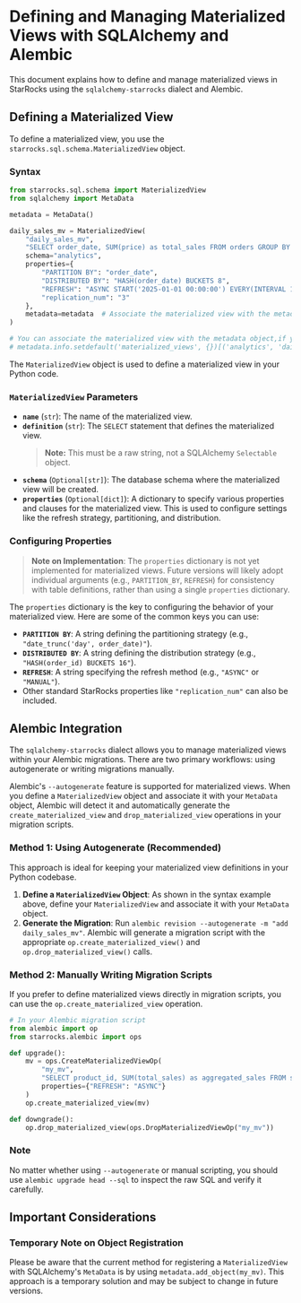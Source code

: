 # Defining and Managing Materialized Views with SQLAlchemy and Alembic

This document explains how to define and manage materialized views in StarRocks using the `sqlalchemy-starrocks` dialect and Alembic.

## Defining a Materialized View

To define a materialized view, you use the `starrocks.sql.schema.MaterializedView` object.

### Syntax

```python
from starrocks.sql.schema import MaterializedView
from sqlalchemy import MetaData

metadata = MetaData()

daily_sales_mv = MaterializedView(
    "daily_sales_mv",
    "SELECT order_date, SUM(price) as total_sales FROM orders GROUP BY order_date",
    schema="analytics",
    properties={
        "PARTITION BY": "order_date",
        "DISTRIBUTED BY": "HASH(order_date) BUCKETS 8",
        "REFRESH": "ASYNC START('2025-01-01 00:00:00') EVERY(INTERVAL 1 DAY)",
        "replication_num": "3"
    },
    metadata=metadata  # Associate the materialized view with the metadata object
)

# You can associate the materialized view with the metadata object,if you don't set it in MaterializedView()
# metadata.info.setdefault('materialized_views', {})[('analytics', 'daily_sales_mv')] = daily_sales_mv
```

The `MaterializedView` object is used to define a materialized view in your Python code.

### `MaterializedView` Parameters

- **`name`** (`str`): The name of the materialized view.
- **`definition`** (`str`): The `SELECT` statement that defines the materialized view.
  > **Note:** This must be a raw string, not a SQLAlchemy `Selectable` object.
- **`schema`** (`Optional[str]`): The database schema where the materialized view will be created.
- **`properties`** (`Optional[dict]`): A dictionary to specify various properties and clauses for the materialized view. This is used to configure settings like the refresh strategy, partitioning, and distribution.

### Configuring Properties

> **Note on Implementation**: The `properties` dictionary is not yet implemented for materialized views. Future versions will likely adopt individual arguments (e.g., `PARTITION_BY`, `REFRESH`) for consistency with table definitions, rather than using a single `properties` dictionary.

The `properties` dictionary is the key to configuring the behavior of your materialized view. Here are some of the common keys you can use:

- **`PARTITION BY`**: A string defining the partitioning strategy (e.g., `"date_trunc('day', order_date)"`).
- **`DISTRIBUTED BY`**: A string defining the distribution strategy (e.g., `"HASH(order_id) BUCKETS 16"`).
- **`REFRESH`**: A string specifying the refresh method (e.g., `"ASYNC"` or `"MANUAL"`).
- Other standard StarRocks properties like `"replication_num"` can also be included.

## Alembic Integration

The `sqlalchemy-starrocks` dialect allows you to manage materialized views within your Alembic migrations. There are two primary workflows: using autogenerate or writing migrations manually.

Alembic's `--autogenerate` feature is supported for materialized views. When you define a `MaterializedView` object and associate it with your `MetaData` object, Alembic will detect it and automatically generate the `create_materialized_view` and `drop_materialized_view` operations in your migration scripts.

### Method 1: Using Autogenerate (Recommended)

This approach is ideal for keeping your materialized view definitions in your Python codebase.

1. **Define a `MaterializedView` Object**: As shown in the syntax example above, define your `MaterializedView` and associate it with your `MetaData` object.
2. **Generate the Migration**: Run `alembic revision --autogenerate -m "add daily_sales_mv"`. Alembic will generate a migration script with the appropriate `op.create_materialized_view()` and `op.drop_materialized_view()` calls.

### Method 2: Manually Writing Migration Scripts

If you prefer to define materialized views directly in migration scripts, you can use the `op.create_materialized_view` operation.

```python
# In your Alembic migration script
from alembic import op
from starrocks.alembic import ops

def upgrade():
    mv = ops.CreateMaterializedViewOp(
        "my_mv",
        "SELECT product_id, SUM(total_sales) as aggregated_sales FROM sales_records GROUP BY product_id",
        properties={"REFRESH": "ASYNC"}
    )
    op.create_materialized_view(mv)

def downgrade():
    op.drop_materialized_view(ops.DropMaterializedViewOp("my_mv"))
```

### Note

No matter whether using `--autogenerate` or manual scripting, you should use `alembic upgrade head --sql` to inspect the raw SQL and verify it carefully.

## Important Considerations

### Temporary Note on Object Registration

Please be aware that the current method for registering a `MaterializedView` with SQLAlchemy's `MetaData` is by using `metadata.add_object(my_mv)`. This approach is a temporary solution and may be subject to change in future versions.
